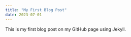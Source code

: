 ```yaml
---
title: "My First Blog Post"
date: 2023-07-01
---
```


This is my first blog post on my GitHub page using Jekyll.
